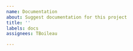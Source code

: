 ```yaml
---
name: Documentation
about: Suggest documentation for this project
title: ''
labels: docs
assignees: TBoileau

---
```



